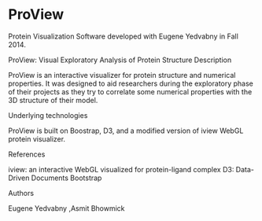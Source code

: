 # ProView
Protein Visualization Software developed with Eugene Yedvabny in Fall 2014. 

ProView: Visual Exploratory Analysis of Protein Structure
Description

ProView is an interactive visualizer for protein structure and numerical properties. It was designed to aid researchers during the exploratory phase of their projects as they try to correlate some numerical properties with the 3D structure of their model.

Underlying technologies

ProView is built on Boostrap, D3, and a modified version of iview WebGL protein visualizer.

References

iview: an interactive WebGL visualized for protein-ligand complex
D3: Data-Driven Documents
Bootstrap

Authors

Eugene Yedvabny
,Asmit Bhowmick
